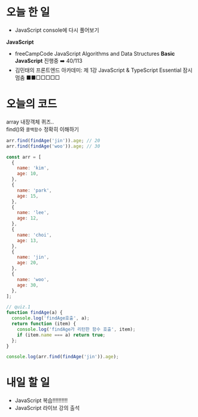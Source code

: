 # 오늘 한 일

- JavaScript console에 다시 풀어보기

<strong>JavaScript</strong>

- freeCampCode JavaScript Algorithms and Data Structures <b>Basic JavaScript</b> 진행중 ➡️ 40/113
- 김민태의 프론트엔드 아카데미: 제 1강 JavaScript & TypeScript Essential 잠시 멈춤 ■■□□□□□

# 오늘의 코드

array 내장객체 퀴즈..  
find()와 `콜백함수` 정확히 이해하기

```js
arr.find(findAge('jin')).age; // 20
arr.find(findAge('woo')).age; // 30
```

```js
const arr = [
  {
    name: 'kim',
    age: 10,
  },
  {
    name: 'park',
    age: 15,
  },
  {
    name: 'lee',
    age: 12,
  },
  {
    name: 'choi',
    age: 13,
  },
  {
    name: 'jin',
    age: 20,
  },
  {
    name: 'woo',
    age: 30,
  },
];

// quiz.1
function findAge(a) {
  console.log('findAge호출', a);
  return function (item) {
    console.log('findAge가 리턴한 함수 호출', item);
    if (item.name === a) return true;
  };
}

console.log(arr.find(findAge('jin')).age);
```

# 내일 할 일

- JavaScript 복습!!!!!!!!!!
- JavaScript 라이브 강의 출석

